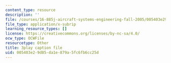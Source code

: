 ```yaml
---
content_type: resource
description: ''
file: /courses/16-885j-aircraft-systems-engineering-fall-2005/005403e29d85da1e879a5fc6fb6cc25d_YxhoHe3BZ-g.srt
file_type: application/x-subrip
learning_resource_types: []
license: https://creativecommons.org/licenses/by-nc-sa/4.0/
ocw_type: OCWFile
resourcetype: Other
title: 3play caption file
uid: 005403e2-9d85-da1e-879a-5fc6fb6cc25d
---
```

